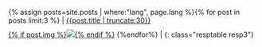 {% assign posts=site.posts | where:"lang", page.lang %}{% for post in posts limit:3 %} | [{{post.title | truncate:30}}<br/>{% if post.img %}<img style="margin-top:10px;" src="{{ site.baseurl }}/assets/post/{{ post.img }}"/>{% endif %}]({{post.url}}) {%endfor%} |
{: class="resptable resp3"}
